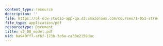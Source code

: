 ```yaml
---
content_type: resource
description: ''
file: https://ol-ocw-studio-app-qa.s3.amazonaws.com/courses/1-051-structural-engineering-design-fall-2003/ba940ff7af6f173b3e6aca38e2159dac_s2_08_model.pdf
file_type: application/pdf
resourcetype: Document
title: s2_08_model.pdf
uid: ba940ff7-af6f-173b-3e6a-ca38e2159dac
---
```

